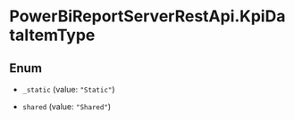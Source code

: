 # PowerBiReportServerRestApi.KpiDataItemType

## Enum


* `_static` (value: `"Static"`)

* `shared` (value: `"Shared"`)


